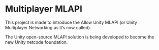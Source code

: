 # Multiplayer MLAPI

This project is made to introduce the Allow Unity MLAPI (or Unity Multiplayer Networking as it’s now called).

The Unity open-source MLAPI solution is being developed to become the new Unity netcode foundation.
